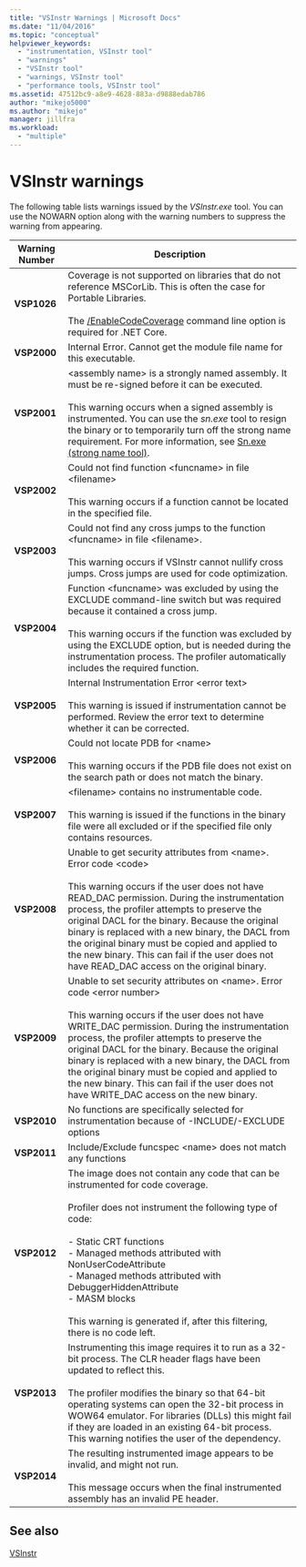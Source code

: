 ```yaml
---
title: "VSInstr Warnings | Microsoft Docs"
ms.date: "11/04/2016"
ms.topic: "conceptual"
helpviewer_keywords:
  - "instrumentation, VSInstr tool"
  - "warnings"
  - "VSInstr tool"
  - "warnings, VSInstr tool"
  - "performance tools, VSInstr tool"
ms.assetid: 47512bc9-a8e9-4628-883a-d9888edab786
author: "mikejo5000"
ms.author: "mikejo"
manager: jillfra
ms.workload:
  - "multiple"
---
```

# VSInstr warnings
The following table lists warnings issued by the *VSInstr.exe* tool. You can use the NOWARN option along with the warning numbers to suppress the warning from appearing.

|Warning Number|Description|
|--------------------|-----------------|
|**VSP1026**|Coverage is not supported on libraries that do not reference MSCorLib. This is often the case for Portable Libraries.<br /><br />The [/EnableCodeCoverage](/visualstudio/test/vstest-console-options) command line option is required for .NET Core.|
|**VSP2000**|Internal Error. Cannot get the module file name for this executable.|
|**VSP2001**|\<assembly name> is a strongly named assembly. It must be re-signed before it can be executed.<br /><br /> This warning occurs when a signed assembly is instrumented. You can use the *sn.exe* tool to resign the binary or to temporarily turn off the strong name requirement. For more information, see [Sn.exe (strong name tool)](/dotnet/framework/tools/sn-exe-strong-name-tool).|
|**VSP2002**|Could not find function \<funcname> in file \<filename><br /><br /> This warning occurs if a function cannot be located in the specified file.|
|**VSP2003**|Could not find any cross jumps to the function \<funcname> in file \<filename>.<br /><br /> This warning occurs if VSInstr cannot nullify cross jumps. Cross jumps are used for code optimization.|
|**VSP2004**|Function \<funcname> was excluded by using the EXCLUDE command-line switch but was required because it contained a cross jump.<br /><br /> This warning occurs if the function was excluded by using the EXCLUDE option, but is needed during the instrumentation process. The profiler automatically includes the required function.|
|**VSP2005**|Internal Instrumentation Error \<error text><br /><br /> This warning is issued if instrumentation cannot be performed. Review the error text to determine whether it can be corrected.|
|**VSP2006**|Could not locate PDB for \<name><br /><br /> This warning occurs if the PDB file does not exist on the search path or does not match the binary.|
|**VSP2007**|\<filename> contains no instrumentable code.<br /><br /> This warning is issued if the functions in the binary file were all excluded or if the specified file only contains resources.|
|**VSP2008**|Unable to get security attributes from \<name>. Error code \<code><br /><br /> This warning occurs if the user does not have READ_DAC permission. During the instrumentation process, the profiler attempts to preserve the original DACL for the binary. Because the original binary is replaced with a new binary, the DACL from the original binary must be copied and applied to the new binary. This can fail if the user does not have READ_DAC access on the original binary.|
|**VSP2009**|Unable to set security attributes on \<name>. Error code \<error number><br /><br /> This warning occurs if the user does not have WRITE_DAC permission. During the instrumentation process, the profiler attempts to preserve the original DACL for the binary. Because the original binary is replaced with a new binary, the DACL from the original binary must be copied and applied to the new binary. This can fail if the user does not have WRITE_DAC access on the new binary.|
|**VSP2010**|No functions are specifically selected for instrumentation because of -INCLUDE/-EXCLUDE options|
|**VSP2011**|Include/Exclude funcspec \<name> does not match any functions|
|**VSP2012**|The image does not contain any code that can be instrumented for code coverage.<br /><br /> Profiler does not instrument the following type of code:<br /><br /> -   Static CRT functions<br />-   Managed methods attributed with NonUserCodeAttribute<br />-   Managed methods attributed with DebuggerHiddenAttribute<br />-   MASM blocks<br /><br /> This warning is generated if, after this filtering, there is no code left.|
|**VSP2013**|Instrumenting this image requires it to run as a 32-bit process. The CLR header flags have been updated to reflect this.<br /><br /> The profiler modifies the binary so that 64-bit operating systems can open the 32-bit process in WOW64 emulator. For libraries (DLLs) this might fail if they are loaded in an existing 64-bit process. This warning notifies the user of the dependency.|
|**VSP2014**|The resulting instrumented image appears to be invalid, and might not run.<br /><br /> This message occurs when the final instrumented assembly has an invalid PE header.|

## See also
 [VSInstr](../profiling/vsinstr.md)